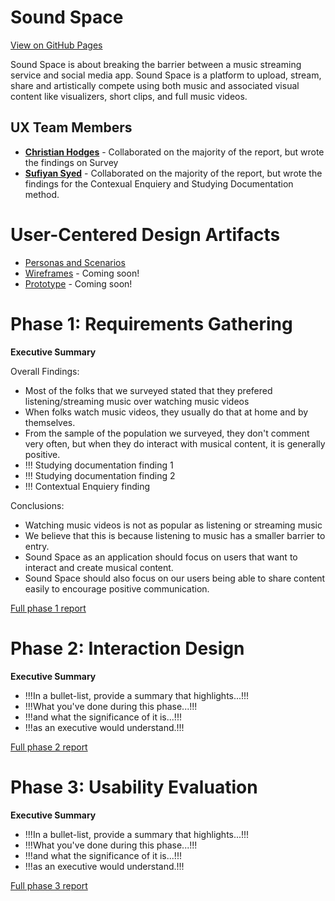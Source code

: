 # Sound Space 

[View on GitHub Pages](https://usabilityengineering.github.io/Sound-Space/)

Sound Space is about breaking the barrier between a music streaming service and social media app. Sound Space is a platform to upload, stream, share and artistically compete using both music and associated visual content like visualizers, short clips, and full music videos. 

## UX Team Members

* **[Christian Hodges](https://usabilityengineering.github.io/ux-portfolio-chodges7/)** - Collaborated on the majority of the report, but wrote the findings on Survey
* **[Sufiyan Syed](https://usabilityengineering.github.io/ux-portfolio-SufiyanSyedCSUC/)** - Collaborated on the majority of the report, but wrote the findings for the Contexual Enquiery and Studying Documentation method.

# User-Centered Design Artifacts

* [Personas and Scenarios](./requirements/personas-and-scenarios2.pdf)
* [Wireframes](#) - Coming soon!
* [Prototype](#) - Coming soon!

# Phase 1: Requirements Gathering

**Executive Summary**

Overall Findings:

- Most of the folks that we surveyed stated that they prefered listening/streaming music over watching music videos
- When folks watch music videos, they usually do that at home and by themselves.
- From the sample of the population we surveyed, they don't comment very often, but when they do interact with musical content, it is generally positive.
- !!! Studying documentation finding 1
- !!! Studying documentation finding 2
- !!! Contextual Enquiery finding

Conclusions:

- Watching music videos is not as popular as listening or streaming music
- We believe that this is because listening to music has a smaller barrier to entry. 
- Sound Space as an application should focus on users that want to interact and create musical content.
- Sound Space should also focus on our users being able to share content easily to encourage positive communication.

[Full phase 1 report](requirements/)

# Phase 2: Interaction Design

**Executive Summary**

* !!!In a bullet-list, provide a summary that highlights...!!!
* !!!What you've done during this phase...!!!
* !!!and what the significance of it is...!!!
* !!!as an executive would understand.!!!

[Full phase 2 report](design/)

# Phase 3: Usability Evaluation

**Executive Summary**

* !!!In a bullet-list, provide a summary that highlights...!!!
* !!!What you've done during this phase...!!!
* !!!and what the significance of it is...!!!
* !!!as an executive would understand.!!!

[Full phase 3 report](evaluation/)
